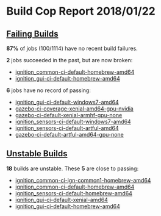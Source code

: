 # Build Cop Report 2018/01/22 #

## [Failing Builds](https://build.osrfoundation.org/view/main/view/BuildCopFail/) ##

**87%** of jobs (100/1114) have no recent build failures.

**2** jobs succeeded in the past, but are now broken:

* [ignition_common-ci-default-homebrew-amd64](https://build.osrfoundation.org/view/main/view/BuildCopFail/job/ignition_common-ci-default-homebrew-amd64/)
* [ignition_gui-ci-default-homebrew-amd64](https://build.osrfoundation.org/view/main/view/BuildCopFail/job/ignition_gui-ci-default-xenial-amd64/)

**6** jobs have no record of passing:

* [ignition_gui-ci-default-windows7-amd64](https://build.osrfoundation.org/view/main/view/BuildCopFail/job/ignition_gui-ci-default-windows7-amd64/)
* [gazebo-ci-coverage-xenial-amd64-gpu-nvidia](https://build.osrfoundation.org/view/main/view/BuildCopFail/job/gazebo-ci-coverage-xenial-amd64-gpu-nvidia/)
* [gazebo-ci-default-xenial-armhf-gpu-none](https://build.osrfoundation.org/view/main/view/BuildCopFail/job/gazebo-ci-default-xenial-armhf-gpu-none/)
* [ignition_sensors-ci-default-windows7-amd64](https://build.osrfoundation.org/view/main/view/BuildCopFail/job/ignition_sensors-ci-default-windows7-amd64/)
* [ignition_sensors-ci-default-artful-amd64](https://build.osrfoundation.org/view/main/view/BuildCopFail/job/ignition_sensors-ci-default-artful-amd64/)
* [gazebo-ci-default-artful-amd64-gpu-none](https://build.osrfoundation.org/view/main/view/BuildCopFail/job/gazebo-ci-default-artful-amd64-gpu-none/)

## [Unstable Builds](https://build.osrfoundation.org/view/main/view/BuildCopFail/) ##

**18** builds are unstable. These **5** are close to passing:

* [ignition_common-ci-ign-common1-homebrew-amd64](https://build.osrfoundation.org/view/main/view/BuildCopFail/job/ignition_common-ci-ign-common1-homebrew-amd64/)
* [ignition_common-ci-default-homebrew-amd64](https://build.osrfoundation.org/view/main/view/BuildCopFail/job/ignition_common-ci-default-homebrew-amd64/)
* [ignition_sensors-ci-default-homebrew-amd64](https://build.osrfoundation.org/view/main/view/BuildCopFail/job/ignition_sensors-ci-default-homebrew-amd64/)
* [ignition_gui-ci-default-xenial-amd64](https://build.osrfoundation.org/view/main/view/BuildCopFail/job/ignition_gui-ci-default-xenial-amd64/)
* [ignition_gui-ci-default-homebrew-amd64](https://build.osrfoundation.org/view/main/view/BuildCopFail/job/ignition_gui-ci-default-homebrew-amd64/)
